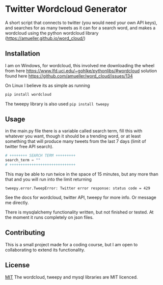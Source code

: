 # Twitter Wordcloud Generator

A short script that connects to twitter (you would need your own API keys), and searches for as many tweets as it can for a search word, and makes a wordcloud using the python wordcloud library (https://amueller.github.io/word_cloud/)

## Installation

I am on Windows, for wordcloud, this involved me downloading the wheel from here
https://www.lfd.uci.edu/~gohlke/pythonlibs/#wordcloud
solution found here
https://github.com/amueller/word_cloud/issues/134

On Linux I believe its as simple as running

```bash
pip install wordcloud
```

The tweepy library is also used `pip install tweepy`

## Usage

in the main.py file there is a variable called search term, fill this with whatever you want, though it should be a trending word, or at least something that will produce many tweets from the last 7 days (limit of twitter free API search).
```python
# ++++++++ SEARCH TERM +++++++++
search_term = ""
# ++++++++++++++++++++++++++++++
```
This may be able to run twice in the space of 15 minutes, but any more than that and you will run into the limit returning
```
tweepy.error.TweepError: Twitter error response: status code = 429
```

See the docs for wordcloud, twitter API, tweepy for more info. Or message me directly.

There is mysqlalchemy functionality written, but not finished or tested. At the moment it runs completely on json files.

## Contributing
This is a small project made for a coding course, but I am open to collaborating to extend its functionality.

## License
[MIT](https://choosealicense.com/licenses/mit/)
The wordcloud, tweepy and mysql libraries are MIT licenced.